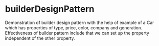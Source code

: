 # builderDesignPattern
Demonstration of builder design pattern with the help of example of a Car which has properties of type, price, color, company and generation.
Effectiveness of builder pattern include that we can set up the property independent of the other property.
